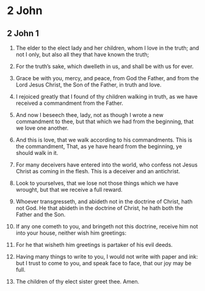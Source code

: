 # 2 John

## 2 John 1

1. The elder to the elect lady and her children, whom I love in the truth; and not I only, but also all they that have known the truth;

2. For the truth’s sake, which dwelleth in us, and shall be with us for ever.

3. Grace be with you, mercy, and peace, from God the Father, and from the Lord Jesus Christ, the Son of the Father, in truth and love. 

4. I rejoiced greatly that I found of thy children walking in truth, as we have received a commandment from the Father.

5. And now I beseech thee, lady, not as though I wrote a new commandment to thee, but that which we had from the beginning, that we love one another.

6. And this is love, that we walk according to his commandments. This is the commandment, That, as ye have heard from the beginning, ye should walk in it.

7. For many deceivers have entered into the world, who confess not Jesus Christ as coming in the flesh. This is a deceiver and an antichrist.

8. Look to yourselves, that we lose not those things which we have wrought, but that we receive a full reward. 

9. Whoever transgresseth, and abideth not in the doctrine of Christ, hath not God. He that abideth in the doctrine of Christ, he hath both the Father and the Son.

10. If any one cometh to you, and bringeth not this doctrine, receive him not into your house, neither wish him greetings:

11. For he that wisheth him greetings is partaker of his evil deeds.

12. Having many things to write to you, I would not write with paper and ink: but I trust to come to you, and speak face to face, that our joy may be full. 

13. The children of thy elect sister greet thee. Amen.

